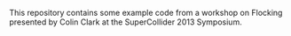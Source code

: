 This repository contains some example code from a workshop on Flocking presented by Colin Clark at the SuperCollider 2013 Symposium.

